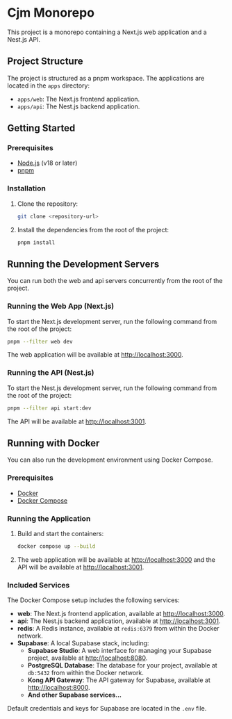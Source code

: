 # Cjm Monorepo

This project is a monorepo containing a Next.js web application and a Nest.js API.

## Project Structure

The project is structured as a pnpm workspace. The applications are located in the `apps` directory:

-   `apps/web`: The Next.js frontend application.
-   `apps/api`: The Nest.js backend application.

## Getting Started

### Prerequisites

-   [Node.js](https://nodejs.org/) (v18 or later)
-   [pnpm](https://pnpm.io/)

### Installation

1.  Clone the repository:
    ```bash
    git clone <repository-url>
    ```
2.  Install the dependencies from the root of the project:
    ```bash
    pnpm install
    ```

## Running the Development Servers

You can run both the web and api servers concurrently from the root of the project.

### Running the Web App (Next.js)

To start the Next.js development server, run the following command from the root of the project:

```bash
pnpm --filter web dev
```

The web application will be available at [http://localhost:3000](http://localhost:3000).

### Running the API (Nest.js)

To start the Nest.js development server, run the following command from the root of the project:

```bash
pnpm --filter api start:dev
```

The API will be available at [http://localhost:3001](http://localhost:3001).

## Running with Docker

You can also run the development environment using Docker Compose.

### Prerequisites

-   [Docker](https://www.docker.com/)
-   [Docker Compose](https://docs.docker.com/compose/)

### Running the Application

1.  Build and start the containers:
    ```bash
    docker compose up --build
    ```
2.  The web application will be available at [http://localhost:3000](http://localhost:3000) and the API will be available at [http://localhost:3001](http://localhost:3001).

### Included Services

The Docker Compose setup includes the following services:

-   **web**: The Next.js frontend application, available at [http://localhost:3000](http://localhost:3000).
-   **api**: The Nest.js backend application, available at [http://localhost:3001](http://localhost:3001).
-   **redis**: A Redis instance, available at `redis:6379` from within the Docker network.
-   **Supabase**: A local Supabase stack, including:
    -   **Supabase Studio**: A web interface for managing your Supabase project, available at [http://localhost:8080](http://localhost:8080).
    -   **PostgreSQL Database**: The database for your project, available at `db:5432` from within the Docker network.
    -   **Kong API Gateway**: The API gateway for Supabase, available at [http://localhost:8000](http://localhost:8000).
    -   **And other Supabase services...**

Default credentials and keys for Supabase are located in the `.env` file.
